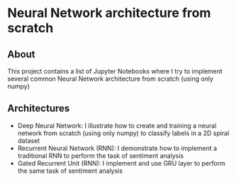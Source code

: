 # Neural Network architecture from scratch

## About
This project contains a list of Jupyter Notebooks where I try to implement several common Neural Network architecture from scratch (using only numpy)

## Architectures

- Deep Neural Network: I illustrate how to create and training a neural network from scratch (using only numpy) to classify labels in a 2D spiral dataset
- Recurrent Neural Network (RNN): I demonstrate how to implement a traditional RNN to perform the task of sentiment analysis
- Gated Recurrent Unit (RNN): I implement and use GRU layer to perform the same task of sentiment analysis
